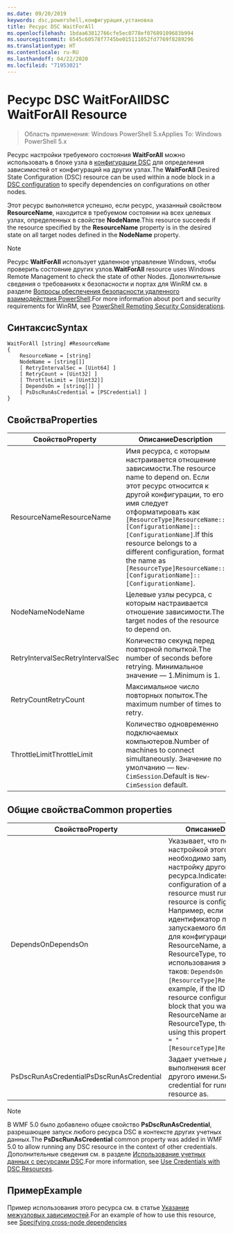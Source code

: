 ```yaml
---
ms.date: 09/20/2019
keywords: dsc,powershell,конфигурация,установка
title: Ресурс DSC WaitForAll
ms.openlocfilehash: 1bdaa63812766cfe5ec0778ef07689109683b994
ms.sourcegitcommit: 6545c60578f7745be015111052fd7769f8289296
ms.translationtype: HT
ms.contentlocale: ru-RU
ms.lasthandoff: 04/22/2020
ms.locfileid: "71953021"
---
```

# <a name="dsc-waitforall-resource"></a><span data-ttu-id="1b826-103">Ресурс DSC WaitForAll</span><span class="sxs-lookup"><span data-stu-id="1b826-103">DSC WaitForAll Resource</span></span>

> <span data-ttu-id="1b826-104">Область применения: Windows PowerShell 5.x</span><span class="sxs-lookup"><span data-stu-id="1b826-104">Applies To: Windows PowerShell 5.x</span></span>

<span data-ttu-id="1b826-105">Ресурс настройки требуемого состояния **WaitForAll** можно использовать в блоке узла в [конфигурации DSC](../../../configurations/configurations.md) для определения зависимостей от конфигураций на других узлах.</span><span class="sxs-lookup"><span data-stu-id="1b826-105">The **WaitForAll** Desired State Configuration (DSC) resource can be used within a node block in a [DSC configuration](../../../configurations/configurations.md) to specify dependencies on configurations on other nodes.</span></span>

<span data-ttu-id="1b826-106">Этот ресурс выполняется успешно, если ресурс, указанный свойством **ResourceName**, находится в требуемом состоянии на всех целевых узлах, определенных в свойстве **NodeName**.</span><span class="sxs-lookup"><span data-stu-id="1b826-106">This resource succeeds if the resource specified by the **ResourceName** property is in the desired state on all target nodes defined in the **NodeName** property.</span></span>

> [!NOTE]
> <span data-ttu-id="1b826-107">Ресурс **WaitForAll** использует удаленное управление Windows, чтобы проверить состояние других узлов.</span><span class="sxs-lookup"><span data-stu-id="1b826-107">**WaitForAll** resource uses Windows Remote Management to check the state of other Nodes.</span></span> <span data-ttu-id="1b826-108">Дополнительные сведения о требованиях к безопасности и портах для WinRM см. в разделе [Вопросы обеспечения безопасности удаленного взаимодействия PowerShell](/powershell/scripting/learn/remoting/winrmsecurity?view=powershell-6).</span><span class="sxs-lookup"><span data-stu-id="1b826-108">For more information about port and security requirements for WinRM, see [PowerShell Remoting Security Considerations](/powershell/scripting/learn/remoting/winrmsecurity?view=powershell-6).</span></span>

## <a name="syntax"></a><span data-ttu-id="1b826-109">Синтаксис</span><span class="sxs-lookup"><span data-stu-id="1b826-109">Syntax</span></span>

```Syntax
WaitForAll [string] #ResourceName
{
    ResourceName = [string]
    NodeName = [string[]]
    [ RetryIntervalSec = [Uint64] ]
    [ RetryCount = [Uint32] ]
    [ ThrottleLimit = [Uint32]]
    [ DependsOn = [string[]] ]
    [ PsDscRunAsCredential = [PSCredential] ]
}
```

## <a name="properties"></a><span data-ttu-id="1b826-110">Свойства</span><span class="sxs-lookup"><span data-stu-id="1b826-110">Properties</span></span>

|<span data-ttu-id="1b826-111">Свойство</span><span class="sxs-lookup"><span data-stu-id="1b826-111">Property</span></span> |<span data-ttu-id="1b826-112">Описание</span><span class="sxs-lookup"><span data-stu-id="1b826-112">Description</span></span> |
|---|---|
|<span data-ttu-id="1b826-113">ResourceName</span><span class="sxs-lookup"><span data-stu-id="1b826-113">ResourceName</span></span> |<span data-ttu-id="1b826-114">Имя ресурса, с которым настраивается отношение зависимости.</span><span class="sxs-lookup"><span data-stu-id="1b826-114">The resource name to depend on.</span></span> <span data-ttu-id="1b826-115">Если этот ресурс относится к другой конфигурации, то его имя следует отформатировать как `[ResourceType]ResourceName::[ConfigurationName]::[ConfigurationName]`.</span><span class="sxs-lookup"><span data-stu-id="1b826-115">If this resource belongs to a different configuration, format the name as `[ResourceType]ResourceName::[ConfigurationName]::[ConfigurationName]`.</span></span> |
|<span data-ttu-id="1b826-116">NodeName</span><span class="sxs-lookup"><span data-stu-id="1b826-116">NodeName</span></span> |<span data-ttu-id="1b826-117">Целевые узлы ресурса, с которым настраивается отношение зависимости.</span><span class="sxs-lookup"><span data-stu-id="1b826-117">The target nodes of the resource to depend on.</span></span> |
|<span data-ttu-id="1b826-118">RetryIntervalSec</span><span class="sxs-lookup"><span data-stu-id="1b826-118">RetryIntervalSec</span></span> |<span data-ttu-id="1b826-119">Количество секунд перед повторной попыткой.</span><span class="sxs-lookup"><span data-stu-id="1b826-119">The number of seconds before retrying.</span></span> <span data-ttu-id="1b826-120">Минимальное значение — 1.</span><span class="sxs-lookup"><span data-stu-id="1b826-120">Minimum is 1.</span></span> |
|<span data-ttu-id="1b826-121">RetryCount</span><span class="sxs-lookup"><span data-stu-id="1b826-121">RetryCount</span></span> |<span data-ttu-id="1b826-122">Максимальное число повторных попыток.</span><span class="sxs-lookup"><span data-stu-id="1b826-122">The maximum number of times to retry.</span></span> |
|<span data-ttu-id="1b826-123">ThrottleLimit</span><span class="sxs-lookup"><span data-stu-id="1b826-123">ThrottleLimit</span></span> |<span data-ttu-id="1b826-124">Количество одновременно подключаемых компьютеров.</span><span class="sxs-lookup"><span data-stu-id="1b826-124">Number of machines to connect simultaneously.</span></span> <span data-ttu-id="1b826-125">Значение по умолчанию — `New-CimSession`.</span><span class="sxs-lookup"><span data-stu-id="1b826-125">Default is `New-CimSession` default.</span></span> |

## <a name="common-properties"></a><span data-ttu-id="1b826-126">Общие свойства</span><span class="sxs-lookup"><span data-stu-id="1b826-126">Common properties</span></span>

|<span data-ttu-id="1b826-127">Свойство</span><span class="sxs-lookup"><span data-stu-id="1b826-127">Property</span></span> |<span data-ttu-id="1b826-128">Описание</span><span class="sxs-lookup"><span data-stu-id="1b826-128">Description</span></span> |
|---|---|
|<span data-ttu-id="1b826-129">DependsOn</span><span class="sxs-lookup"><span data-stu-id="1b826-129">DependsOn</span></span> |<span data-ttu-id="1b826-130">Указывает, что перед настройкой этого ресурса необходимо запустить настройку другого ресурса.</span><span class="sxs-lookup"><span data-stu-id="1b826-130">Indicates that the configuration of another resource must run before this resource is configured.</span></span> <span data-ttu-id="1b826-131">Например, если идентификатор первого запускаемого блока сценария для конфигурации ресурса — ResourceName, а его тип — ResourceType, то синтаксис использования этого свойства таков: `DependsOn = "[ResourceType]ResourceName"`.</span><span class="sxs-lookup"><span data-stu-id="1b826-131">For example, if the ID of the resource configuration script block that you want to run first is ResourceName and its type is ResourceType, the syntax for using this property is `DependsOn = "[ResourceType]ResourceName"`.</span></span> |
|<span data-ttu-id="1b826-132">PsDscRunAsCredential</span><span class="sxs-lookup"><span data-stu-id="1b826-132">PsDscRunAsCredential</span></span> |<span data-ttu-id="1b826-133">Задает учетные данные для выполнения всего ресурса от другого имени.</span><span class="sxs-lookup"><span data-stu-id="1b826-133">Sets the credential for running the entire resource as.</span></span> |

> [!NOTE]
> <span data-ttu-id="1b826-134">В WMF 5.0 было добавлено общее свойство **PsDscRunAsCredential**, разрешающее запуск любого ресурса DSC в контексте других учетных данных.</span><span class="sxs-lookup"><span data-stu-id="1b826-134">The **PsDscRunAsCredential** common property was added in WMF 5.0 to allow running any DSC resource in the context of other credentials.</span></span> <span data-ttu-id="1b826-135">Дополнительные сведения см. в разделе [Использование учетных данных с ресурсами DSC](../../../configurations/runasuser.md).</span><span class="sxs-lookup"><span data-stu-id="1b826-135">For more information, see [Use Credentials with DSC Resources](../../../configurations/runasuser.md).</span></span>

## <a name="example"></a><span data-ttu-id="1b826-136">Пример</span><span class="sxs-lookup"><span data-stu-id="1b826-136">Example</span></span>

<span data-ttu-id="1b826-137">Пример использования этого ресурса см. в статье [Указание межузловых зависимостей](../../../configurations/crossNodeDependencies.md).</span><span class="sxs-lookup"><span data-stu-id="1b826-137">For an example of how to use this resource, see [Specifying cross-node dependencies](../../../configurations/crossNodeDependencies.md)</span></span>